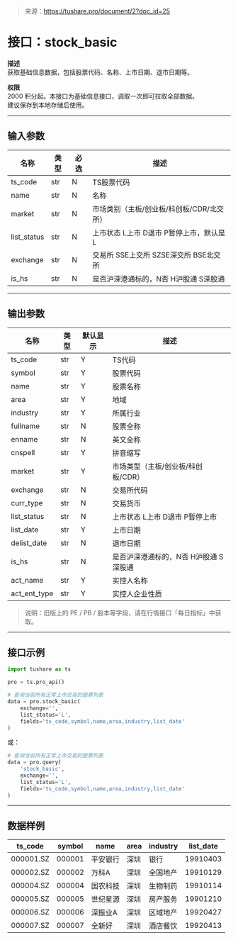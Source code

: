 > 来源：https://tushare.pro/document/2?doc_id=25

# 接口：stock_basic

**描述**  
获取基础信息数据，包括股票代码、名称、上市日期、退市日期等。

**权限**  
2000 积分起。本接口为基础信息接口，调取一次即可拉取全部数据。  
建议保存到本地存储后使用。

---

## 输入参数

| 名称 | 类型 | 必选 | 描述 |
|------|------|------|------|
| ts_code | str | N | TS股票代码 |
| name | str | N | 名称 |
| market | str | N | 市场类别（主板/创业板/科创板/CDR/北交所） |
| list_status | str | N | 上市状态 L上市 D退市 P暂停上市，默认是L |
| exchange | str | N | 交易所 SSE上交所 SZSE深交所 BSE北交所 |
| is_hs | str | N | 是否沪深港通标的，N否 H沪股通 S深股通 |

---

## 输出参数

| 名称 | 类型 | 默认显示 | 描述 |
|------|------|-----------|------|
| ts_code | str | Y | TS代码 |
| symbol | str | Y | 股票代码 |
| name | str | Y | 股票名称 |
| area | str | Y | 地域 |
| industry | str | Y | 所属行业 |
| fullname | str | N | 股票全称 |
| enname | str | N | 英文全称 |
| cnspell | str | Y | 拼音缩写 |
| market | str | Y | 市场类型（主板/创业板/科创板/CDR） |
| exchange | str | N | 交易所代码 |
| curr_type | str | N | 交易货币 |
| list_status | str | N | 上市状态 L上市 D退市 P暂停上市 |
| list_date | str | Y | 上市日期 |
| delist_date | str | N | 退市日期 |
| is_hs | str | N | 是否沪深港通标的，N否 H沪股通 S深股通 |
| act_name | str | Y | 实控人名称 |
| act_ent_type | str | Y | 实控人企业性质 |

> 说明：旧版上的 PE / PB / 股本等字段，请在行情接口「每日指标」中获取。

---

## 接口示例

```python
import tushare as ts

pro = ts.pro_api()

# 查询当前所有正常上市交易的股票列表
data = pro.stock_basic(
    exchange='',
    list_status='L',
    fields='ts_code,symbol,name,area,industry,list_date'
)
```

或：

```python
# 查询当前所有正常上市交易的股票列表
data = pro.query(
    'stock_basic',
    exchange='',
    list_status='L',
    fields='ts_code,symbol,name,area,industry,list_date'
)
```

---

## 数据样例

| ts_code | symbol | name | area | industry | list_date |
|----------|---------|------|------|-----------|------------|
| 000001.SZ | 000001 | 平安银行 | 深圳 | 银行 | 19910403 |
| 000002.SZ | 000002 | 万科A | 深圳 | 全国地产 | 19910129 |
| 000004.SZ | 000004 | 国农科技 | 深圳 | 生物制药 | 19910114 |
| 000005.SZ | 000005 | 世纪星源 | 深圳 | 房产服务 | 19901210 |
| 000006.SZ | 000006 | 深振业A | 深圳 | 区域地产 | 19920427 |
| 000007.SZ | 000007 | 全新好 | 深圳 | 酒店餐饮 | 19920413 |

